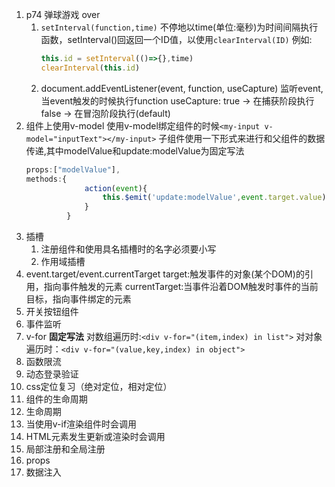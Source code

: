 1. p74 弹球游戏 over
   1. `setInterval(function,time)`
      不停地以time(单位:毫秒)为时间间隔执行函数，setInterval()回返回一个ID值，以使用`clearInterval(ID)`
      例如:
         ```javascript
         this.id = setInterval(()=>{},time)
         clearInterval(this.id)
         ```
   2. document.addEventListener(event, function, useCapture)
      监听event,当event触发的时候执行function
      useCapture: true -> 在捕获阶段执行
                  false -> 在冒泡阶段执行(default) 
2. 组件上使用v-model
   使用v-model绑定组件的时候`<my-input v-model="inputText"></my-input>`
   子组件使用一下形式来进行和父组件的数据传递,其中modelValue和update:modelValue为固定写法
   ```javascript
   props:["modelValue"],
   methods:{
                action(event){
                    this.$emit('update:modelValue',event.target.value)
                }
            }
   ```
3. 插槽
   1. 注册组件和使用具名插槽时的名字必须要小写
   2. 作用域插槽
4. event.target/event.currentTarget 
   target:触发事件的对象(某个DOM)的引用，指向事件触发的元素
   currentTarget:当事件沿着DOM触发时事件的当前目标，指向事件绑定的元素
5. 开关按钮组件
6. 事件监听
7. v-for
   **固定写法**
   对数组遍历时:`<div v-for="(item,index) in list">`
   对对象遍历时：`<div v-for="(value,key,index) in object">`
8. 函数限流
9.  动态登录验证
10. css定位复习（绝对定位，相对定位）
11. 组件的生命周期
   1. 生命周期
   2. 当使用v-if渲染组件时会调用
   3. HTML元素发生更新或渲染时会调用
12. 局部注册和全局注册
13. props
14. 数据注入
   